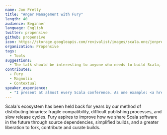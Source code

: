 ```yaml
---
name: Jon Pretty
title: "Anger Management with Fury"
length: 40
audience: Beginner
language: English
twitter: propensive
github: propensive
icon: https://storage.googleapis.com/revivalist/images/scala.one/jonpretty.jpg
organization: Propensive
tags:
  - Tools
suggestions:
  - The talk should be interesting to anyone who needs to build Scala, but will be particularly interesting to people with complex builds.
contributes:
  - Fury
  - Magnolia
  - Contextual
speaker_experience:
  - "I present at almost every Scala conference. As one example: <a href='https://www.youtube.com/watch?v=26UHdZUsKkE'>https://www.youtube.com/watch?v=26UHdZUsKkE</a>"
---
```

Scala's ecosystem has been held back for years by our method of distributing binaries: fragile compatibility, difficult publishing processes, and slow release cycles. Fury aspires to improve how we share Scala software in the future through source dependencies, simplified builds, and a greater liberation to fork, contribute and curate builds.
